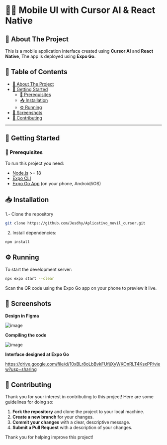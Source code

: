 # 📱🤖 Mobile UI with Cursor AI & React Native

## 📘 About The Project  
This is a mobile application interface created using **Cursor AI** and **React Native**, The app is deployed using **Expo Go**.

## 📑 Table of Contents  
- [📘 About The Project](#-about-the-project)  
- [🚀 Getting Started](#-getting-started)  
  - [🔧 Prerequisites](#-prerequisites)  
  - [📥 Installation](#-installation)  
  - [⚙️ Running](#-running)  
- [📸 Screenshots](#-screenshots)  
- [🤝 Contributing](#-contributing)  

---
## 🚀 Getting Started

### 🔧 Prerequisites  
To run this project you need:

- [Node.js](https://nodejs.org/) >= 18  
- [Expo CLI](https://docs.expo.dev/get-started/installation/)  
- [Expo Go App](https://expo.dev/client) (on your phone, Android/iOS)  

## 📥 Installation 

1.- Clone the repository
```bash
git clone https://github.com/Jesdhy/Aplicativo_movil_cursor.git
```
2. Install dependencies:
```bash
npm install
```
## ⚙️ Running
To start the development server:
```bash
npx expo start --clear
```
Scan the QR code using the Expo Go app on your phone to preview it live.

## 📸 Screenshots

**Design in Figma**

![image](https://github.com/user-attachments/assets/ef4790cd-cd56-4ee6-b6d0-ed7494aff5e0)

**Compiling the code**

![image](https://github.com/user-attachments/assets/24577ea6-1d84-4c2d-b673-674eaba62f9f)

**Interface designed at Expo Go**

https://drive.google.com/file/d/10xBLr8oLbBvkFUfjjXyWKOnRLT4KsxPP/view?usp=sharing


## 🤝 Contributing
Thank you for your interest in contributing to this project! Here are some guidelines for doing so:
1. **Fork the repository** and clone the project to your local machine.
2. **Create a new branch** for your changes.
3. **Commit your changes** with a clear, descriptive message.
4. **Submit a Pull Request** with a description of your changes.

Thank you for helping improve this project!
